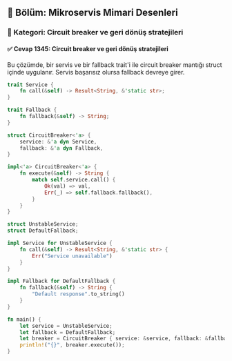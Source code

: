 ## 📘 Bölüm: Mikroservis Mimari Desenleri  
### 🔹 Kategori: Circuit breaker ve geri dönüş stratejileri  
#### ✅ Cevap 1345: Circuit breaker ve geri dönüş stratejileri

Bu çözümde, bir servis ve bir fallback trait'i ile circuit breaker mantığı struct içinde uygulanır. Servis başarısız olursa fallback devreye girer.

```rust
trait Service {
    fn call(&self) -> Result<String, &'static str>;
}

trait Fallback {
    fn fallback(&self) -> String;
}

struct CircuitBreaker<'a> {
    service: &'a dyn Service,
    fallback: &'a dyn Fallback,
}

impl<'a> CircuitBreaker<'a> {
    fn execute(&self) -> String {
        match self.service.call() {
            Ok(val) => val,
            Err(_) => self.fallback.fallback(),
        }
    }
}

struct UnstableService;
struct DefaultFallback;

impl Service for UnstableService {
    fn call(&self) -> Result<String, &'static str> {
        Err("Service unavailable")
    }
}

impl Fallback for DefaultFallback {
    fn fallback(&self) -> String {
        "Default response".to_string()
    }
}

fn main() {
    let service = UnstableService;
    let fallback = DefaultFallback;
    let breaker = CircuitBreaker { service: &service, fallback: &fallback };
    println!("{}", breaker.execute());
}
```

